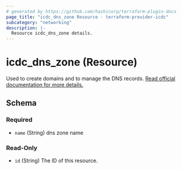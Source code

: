```yaml
---
# generated by https://github.com/hashicorp/terraform-plugin-docs
page_title: "icdc_dns_zone Resource - terraform-provider-icdc"
subcategory: "networking"
description: |-
  Resource icdc_dns_zone details.
---
```


# icdc_dns_zone (Resource)
Used to create domains and to manage the DNS records.
[Read official documentation for more details.](https://docs.icdc.io/dns_domains/dns_domains)
<!-- schema generated by tfplugindocs -->
## Schema
### Required

- `name` (String) dns zone name

### Read-Only

- `id` (String) The ID of this resource.

